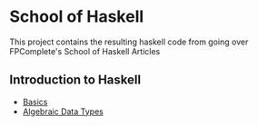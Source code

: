 # School of Haskell

This project contains the resulting haskell code from going over FPComplete's
School of Haskell Articles

## Introduction to Haskell

 * [Basics][1]
 * [Algebraic Data Types][2]


[1]: https://www.schoolofhaskell.com/school/starting-with-haskell/introduction-to-haskell/1-haskell-basics

[2]: https://www.schoolofhaskell.com/school/starting-with-haskell/introduction-to-haskell/2-algebraic-data-types
